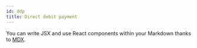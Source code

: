 ```yaml
---
id: ddp
title: Direct debit payment
---
```


You can write JSX and use React components within your Markdown thanks to [MDX](https://mdxjs.com/).
